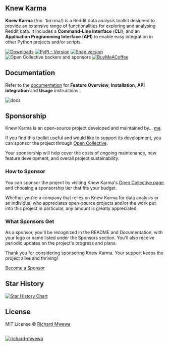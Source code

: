 ## Knew Karma

**Knew Karma** (/nuː ‘kɑːrmə/) is a Reddit data analysis toolkit designed to provide an extensive range of
functionalities for exploring and analysing Reddit data. It includes a **Command-Line Interface** (**CLI**), and an
**Application Programming Interface** (**API**) to enable easy integration in other Python projects and/or scripts.

[![Downloads](https://img.shields.io/pepy/dt/knewkarma?logo=pypi)](https://pepy.tech/project/knewkarma) [![PyPI - Version](https://img.shields.io/pypi/v/knewkarma?logo=pypi&link=https%3A%2F%2Fpypi.org%2Fproject%2Fknewkarma)](https://pypi.org/project/knewkarma) [![Snap version](https://img.shields.io/snapcraft/v/knewkarma/latest/stable?logo=snapcraft&color=%23BB431A)](https://snapcraft.io/knewkarma) ![Open Collective backers and sponsors](https://img.shields.io/opencollective/all/knewkarma?logo=open-collective) [![BuyMeACoffee](https://img.shields.io/badge/Buy%20Me%20a%20Coffee-ffdd00?style=flat&logo=buy-me-a-coffee&logoColor=black)](https://buymeacoffee.com/rly0nheart)

## Documentation

Refer to the [documentation](https://knewkarma.readthedocs.io) for **Feature Overview**, **Installation**, **API
Integration** and
**Usage** instructions.

![docs](https://github.com/user-attachments/assets/0878f249-3c1a-41cc-9879-da98ffcced0a)

## Sponsorship

Knew Karma is an open-source project developed and maintained by... [me](https://gravatar.com/rly0nheart).

If you find this toolkit useful and would like to support its development, you can sponsor the project
through [Open Collective](https://opencollective.com).

Your sponsorship will help cover the costs of ongoing maintenance, new feature development, and overall project
sustainability.

### How to Sponsor

You can sponsor the project by visiting Knew Karma's [Open Collective page](https://opencollective.com/knewkarma) and
choosing a
sponsorship tier that fits your budget.

Whether you're a company that relies on Knew Karma for data analysis or an individual who appreciates open-source
projects and/or the work put into this project in particular, any amount is greatly appreciated.

### What Sponsors Get

As a sponsor, you'll be recognized in the README and Documentation, with your logo or name listed under the Sponsors
section. You'll also
receive periodic updates on the project's progress and plans.

Thank you for considering sponsoring Knew Karma. Your support keeps the project alive and thriving!

[Become a Sponsor](https://opencollective.com/knewkarma)

## Star History

<a href="https://star-history.com/#rly0nheart/knewkarma&Date">
 <picture>
   <source media="(prefers-color-scheme: dark)" srcset="https://api.star-history.com/svg?repos=rly0nheart/knewkarma&type=Date&theme=dark" />
   <source media="(prefers-color-scheme: light)" srcset="https://api.star-history.com/svg?repos=rly0nheart/knewkarma&type=Date" />
   <img alt="Star History Chart" src="https://api.star-history.com/svg?repos=rly0nheart/knewkarma&type=Date" />
 </picture>
</a>

## License

MIT License © [Richard Mwewa](https://gravatar.com/rly0nheart)

##

[![richard-mwewa](https://github.com/user-attachments/assets/5b29ee58-ea36-4ec0-aea3-4b2f9f7999fb)](https://gravatar.com/rly0nheart)
